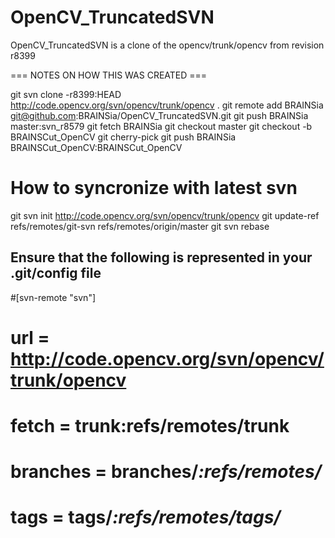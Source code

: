 OpenCV_TruncatedSVN
===================

OpenCV_TruncatedSVN is a clone of the opencv/trunk/opencv from revision r8399

=== NOTES ON HOW THIS WAS CREATED ===

git  svn clone  -r8399:HEAD http://code.opencv.org/svn/opencv/trunk/opencv .
git remote add BRAINSia git@github.com:BRAINSia/OpenCV_TruncatedSVN.git
git push BRAINSia master:svn_r8579
git fetch BRAINSia
git checkout master
git checkout -b BRAINSCut_OpenCV
git cherry-pick <Original commit from the empty github generated branch.>
git push BRAINSia BRAINSCut_OpenCV:BRAINSCut_OpenCV

How to syncronize with latest svn
=====================================

git svn init http://code.opencv.org/svn/opencv/trunk/opencv
git update-ref refs/remotes/git-svn refs/remotes/origin/master
git svn rebase

## Ensure that the following is represented in your .git/config file
#[svn-remote "svn"]
#	url = http://code.opencv.org/svn/opencv/trunk/opencv
#	fetch = trunk:refs/remotes/trunk
#	branches = branches/*:refs/remotes/*
#	tags = tags/*:refs/remotes/tags/*

